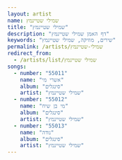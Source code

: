 ```yaml
---
layout: artist
name: שמילי שטיינמץ
title: "שמילי שטיינמץ"
description: "דף האמן שמילי שטיינמץ"
keywords: "שירים, מוזיקה, שמילי שטיינמץ"
permalink: /artists/שמילי-שטיינמץ
redirect_from:
  - /artists/list/שמילי שטיינמץ
songs:
  - number: "55011"
    name: "אשרי מי"
    album: "סינגלים"
    artist: "שמילי שטיינמץ"
  - number: "55012"
    name: "מי בן שיח"
    album: "סינגלים"
    artist: "שמילי שטיינמץ"
  - number: "55013"
    name: "נודה"
    album: "סינגלים"
    artist: "שמילי שטיינמץ"
---
```


